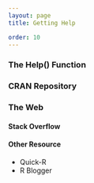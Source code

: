 ```yaml
---
layout: page
title: Getting Help

order: 10
---
```


### The Help() Function

### CRAN Repository

### The Web

#### Stack Overflow

#### Other Resource

* Quick-R
* R Blogger
    




   

        
        

    







